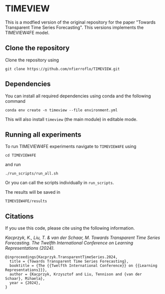 # TIMEVIEW

This is  a modfied version of the original repository for the paper "Towards Transparent Time Series Forecasting".
This versions implements the TIMEVIEW4FE model.

## Clone the repository
Clone the repository using
```
git clone https://github.com/nfierroflo/TIMEVIEW.git
```

## Dependencies
You can install all required dependencies using conda and the following command
```
conda env create -n timeview --file environment.yml
```
This will also install `timeview` (the main module) in editable mode.

## Running all experiments
To run TIMEVIEW4FE experiments navigate to `TIMEVIEW4FE` using
```
cd TIMEVIEW4FE
``` 
and run
```
./run_scripts/run_all.sh
```
Or you can call the scripts individually in `run_scripts`.

The results will be saved in
```
TIMEVIEW4FE/results
```

## Citations
If you use this code, please cite using the following information.

*Kacprzyk, K., Liu, T. & van der Schaar, M. Towards Transparent Time Series Forecasting. The Twelfth International Conference on Learning Representations (2024).*


```
@inproceedings{Kacprzyk.TransparentTimeSeries.2024,
  title = {Towards Transparent Time Series Forecasting},
  booktitle = {The {{Twelfth International Conference}} on {{Learning Representations}}},
  author = {Kacprzyk, Krzysztof and Liu, Tennison and {van der Schaar}, Mihaela},
  year = {2024},
}
```

